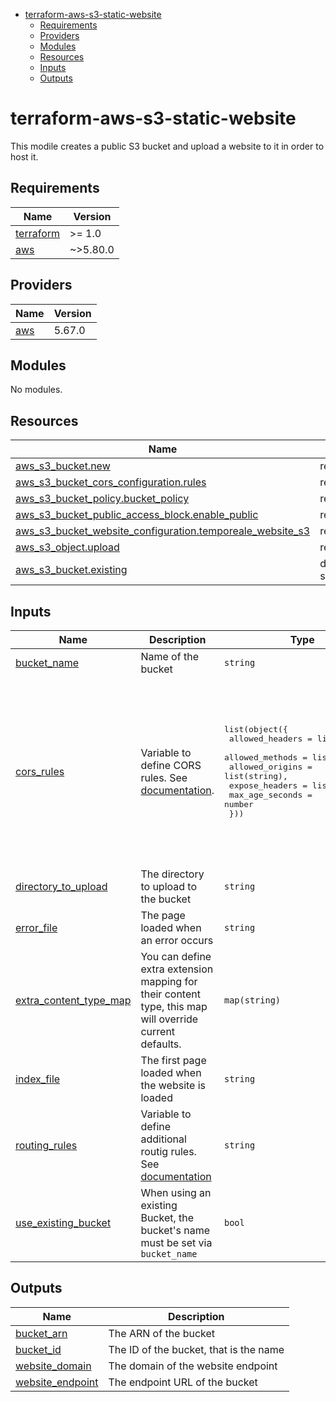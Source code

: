 <!-- START doctoc generated TOC please keep comment here to allow auto update -->
<!-- DON'T EDIT THIS SECTION, INSTEAD RE-RUN doctoc TO UPDATE -->

- [terraform-aws-s3-static-website <!-- omit in toc -->](#terraform-aws-s3-static-website----omit-in-toc---)
  - [Requirements](#requirements)
  - [Providers](#providers)
  - [Modules](#modules)
  - [Resources](#resources)
  - [Inputs](#inputs)
  - [Outputs](#outputs)

<!-- END doctoc generated TOC please keep comment here to allow auto update -->

# terraform-aws-s3-static-website <!-- omit in toc -->

This modile creates a public S3 bucket and upload a website to it in order to host it.

<!-- BEGIN_TF_DOCS -->
## Requirements

| Name | Version |
|------|---------|
| <a name="requirement_terraform"></a> [terraform](#requirement\_terraform) | >= 1.0 |
| <a name="requirement_aws"></a> [aws](#requirement\_aws) | ~>5.80.0 |

## Providers

| Name | Version |
|------|---------|
| <a name="provider_aws"></a> [aws](#provider\_aws) | 5.67.0 |

## Modules

No modules.

## Resources

| Name | Type |
|------|------|
| [aws_s3_bucket.new](https://registry.terraform.io/providers/hashicorp/aws/latest/docs/resources/s3_bucket) | resource |
| [aws_s3_bucket_cors_configuration.rules](https://registry.terraform.io/providers/hashicorp/aws/latest/docs/resources/s3_bucket_cors_configuration) | resource |
| [aws_s3_bucket_policy.bucket_policy](https://registry.terraform.io/providers/hashicorp/aws/latest/docs/resources/s3_bucket_policy) | resource |
| [aws_s3_bucket_public_access_block.enable_public](https://registry.terraform.io/providers/hashicorp/aws/latest/docs/resources/s3_bucket_public_access_block) | resource |
| [aws_s3_bucket_website_configuration.temporeale_website_s3](https://registry.terraform.io/providers/hashicorp/aws/latest/docs/resources/s3_bucket_website_configuration) | resource |
| [aws_s3_object.upload](https://registry.terraform.io/providers/hashicorp/aws/latest/docs/resources/s3_object) | resource |
| [aws_s3_bucket.existing](https://registry.terraform.io/providers/hashicorp/aws/latest/docs/data-sources/s3_bucket) | data source |

## Inputs

| Name | Description | Type | Default | Required |
|------|-------------|------|---------|:--------:|
| <a name="input_bucket_name"></a> [bucket\_name](#input\_bucket\_name) | Name of the bucket | `string` | n/a | yes |
| <a name="input_cors_rules"></a> [cors\_rules](#input\_cors\_rules) | Variable to define CORS rules. See [documentation](https://registry.terraform.io/providers/hashicorp/aws/latest/docs/resources/s3_bucket_cors_configuration#cors_rule). | <pre>list(object({<br/>    allowed_headers = list(string),<br/>    allowed_methods = list(string),<br/>    allowed_origins = list(string),<br/>    expose_headers  = list(string),<br/>    max_age_seconds = number<br/>  }))</pre> | <pre>[<br/>  {<br/>    "allowed_headers": [<br/>      "*"<br/>    ],<br/>    "allowed_methods": [<br/>      "GET"<br/>    ],<br/>    "allowed_origins": [<br/>      "*"<br/>    ],<br/>    "expose_headers": [],<br/>    "max_age_seconds": 300<br/>  }<br/>]</pre> | no |
| <a name="input_directory_to_upload"></a> [directory\_to\_upload](#input\_directory\_to\_upload) | The directory to upload to the bucket | `string` | `"./site"` | no |
| <a name="input_error_file"></a> [error\_file](#input\_error\_file) | The page loaded when an error occurs | `string` | `"error.html"` | no |
| <a name="input_extra_content_type_map"></a> [extra\_content\_type\_map](#input\_extra\_content\_type\_map) | You can define extra extension mapping for their content type, this map will override current defaults. | `map(string)` | `{}` | no |
| <a name="input_index_file"></a> [index\_file](#input\_index\_file) | The first page loaded when the website is loaded | `string` | `"index.html"` | no |
| <a name="input_routing_rules"></a> [routing\_rules](#input\_routing\_rules) | Variable to define additional routig rules. See [documentation](https://registry.terraform.io/providers/hashicorp/aws/latest/docs/resources/s3_bucket_website_configuration#with-routing_rules-configured) | `string` | `""` | no |
| <a name="input_use_existing_bucket"></a> [use\_existing\_bucket](#input\_use\_existing\_bucket) | When using an existing Bucket, the bucket's name must be set via `bucket_name` | `bool` | `false` | no |

## Outputs

| Name | Description |
|------|-------------|
| <a name="output_bucket_arn"></a> [bucket\_arn](#output\_bucket\_arn) | The ARN of the bucket |
| <a name="output_bucket_id"></a> [bucket\_id](#output\_bucket\_id) | The ID of the bucket, that is the name |
| <a name="output_website_domain"></a> [website\_domain](#output\_website\_domain) | The domain of the website endpoint |
| <a name="output_website_endpoint"></a> [website\_endpoint](#output\_website\_endpoint) | The endpoint URL of the bucket |
<!-- END_TF_DOCS -->